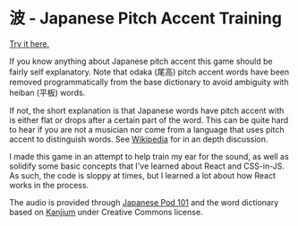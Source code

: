# 波 - Japanese Pitch Accent Training

[Try it here.](https://nami-pitch.herokuapp.com/)

If you know anything about Japanese pitch accent this game should be fairly self explanatory. Note that odaka (尾高) pitch accent words have been removed programmatically from the base dictionary to avoid ambiguity with heiban (平板) words.

If not, the short explanation is that Japanese words have pitch accent with is either flat or drops after a certain part of the word. This can be quite hard to hear if you are not a musician nor come from a language that uses pitch accent to distinguish words. See [Wikipedia](https://en.wikipedia.org/wiki/Japanese_pitch_accent) for in an depth discussion.

I made this game in an attempt to help train my ear for the sound, as well as solidify some basic concepts that I've learned about React and CSS-in-JS. As such, the code is sloppy at times, but I learned a lot about how React works in the process. 

The audio is provided through [Japanese Pod 101](https://www.japanesepod101.com/) and the word dictionary based on [Kanjium](https://github.com/mifunetoshiro/kanjium/) under Creative Commons license.
